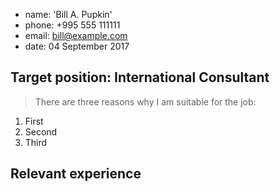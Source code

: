 * name: 'Bill A. Pupkin'
* phone: +995 555 111111
* email: bill@example.com
* date: 04 September 2017

## Target position: International Consultant 

> There are three reasons why I am suitable for the job:

  1. First
  2. Second
  3. Third


## Relevant experience
